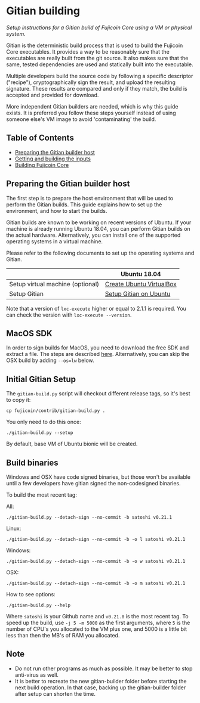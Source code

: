 Gitian building
================

*Setup instructions for a Gitian build of Fujicoin Core using a VM or physical system.*

Gitian is the deterministic build process that is used to build the Fujicoin
Core executables. It provides a way to be reasonably sure that the
executables are really built from the git source. It also makes sure that
the same, tested dependencies are used and statically built into the executable.

Multiple developers build the source code by following a specific descriptor
("recipe"), cryptographically sign the result, and upload the resulting signature.
These results are compared and only if they match, the build is accepted and provided
for download.

More independent Gitian builders are needed, which is why this guide exists.
It is preferred you follow these steps yourself instead of using someone else's
VM image to avoid 'contaminating' the build.

Table of Contents
------------------

- [Preparing the Gitian builder host](#preparing-the-gitian-builder-host)
- [Getting and building the inputs](#getting-and-building-the-inputs)
- [Building Fujicoin Core](#building-fujicoin-core)

Preparing the Gitian builder host
---------------------------------

The first step is to prepare the host environment that will be used to perform the Gitian builds.
This guide explains how to set up the environment, and how to start the builds.

Gitian builds are known to be working on recent versions of Ubuntu.
If your machine is already running Ubuntu 18.04, you can perform Gitian builds on the actual hardware.
Alternatively, you can install one of the supported operating systems in a virtual machine.

Please refer to the following documents to set up the operating systems and Gitian.

|                                   | Ubuntu 18.04                                                                             |
|-----------------------------------|------------------------------------------------------------------------------------|
| Setup virtual machine (optional)  | [Create Ubuntu VirtualBox](./gitian-building/gitian-building-create-vm-debian.md) |
| Setup Gitian                      | [Setup Gitian on Ubuntu](./gitian-building/gitian-building-setup-gitian-debian.md) |

Note that a version of `lxc-execute` higher or equal to 2.1.1 is required.
You can check the version with `lxc-execute --version`.

MacOS SDK
---------
In order to sign builds for MacOS, you need to download the free SDK and extract a file. The steps are described [here](./gitian-building/gitian-building-mac-os-sdk.md). Alternatively, you can skip the OSX build by adding `--os=lw` below.

Initial Gitian Setup
--------------------
The `gitian-build.py` script will checkout different release tags, so it's best to copy it:

```
cp fujicoin/contrib/gitian-build.py .
```

You only need to do this once:

```
./gitian-build.py --setup
```

By default, base VM of Ubuntu bionic will be created.


Build binaries
--------------
Windows and OSX have code signed binaries, but those won't be available until a few developers have gitian signed the non-codesigned binaries.

To build the most recent tag:

All:

 `./gitian-build.py --detach-sign --no-commit -b satoshi v0.21.1`

Linux:

 `./gitian-build.py --detach-sign --no-commit -b -o l satoshi v0.21.1`

Windows:

 `./gitian-build.py --detach-sign --no-commit -b -o w satoshi v0.21.1`

OSX:

 `./gitian-build.py --detach-sign --no-commit -b -o m satoshi v0.21.1`

How to see options:

`./gitian-build.py --help`

Where `satoshi` is your Github name and `v0.21.0` is the most recent tag. 
To speed up the build, use `-j 5 -m 5000` as the first arguments, where `5` is the number of CPU's you allocated to the VM plus one, and 5000 is a little bit less than then the MB's of RAM you allocated.


Note
----

- Do not run other programs as much as possible. It may be better to stop anti-virus as well.
- It is better to recreate the new gitian-builder folder before starting the next build operation. In that case, backing up the gitian-builder folder after setup can shorten the time.
